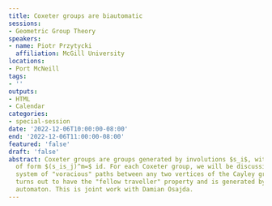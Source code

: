 ```yaml
---
title: Coxeter groups are biautomatic
sessions:
- Geometric Group Theory
speakers:
- name: Piotr Przytycki
  affiliation: McGill University
locations:
- Port McNeill
tags:
- ''
outputs:
- HTML
- Calendar
categories:
- special-session
date: '2022-12-06T10:00:00-08:00'
end: '2022-12-06T11:00:00-08:00'
featured: 'false'
draft: 'false'
abstract: Coxeter groups are groups generated by involutions $s_i$, with the relations
  of form $(s_is_j)^m=$ id. For each Coxeter group, we will be discussing a particular
  system of "voracious" paths between any two vertices of the Cayley graph. This system
  turns out to have the "fellow traveller" property and is generated by a finite state
  automaton. This is joint work with Damian Osajda.
---
```

